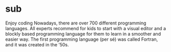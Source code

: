 # sub
Enjoy  coding 
Nowadays, there are over 700 different programming languages. All experts recommend for kids to start with a visual editor and a blockly based programming language for them to learn in a smoother and easier way. The first programming language (per sé) was called Fortran, and it was created in the ’50s.

